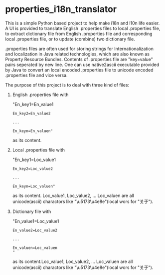 properties_i18n_translator
==========================

This is a simple Python based project to help make i18n and l10n life easier. A UI is provided to translate English .properties files to local .properties file, to extract dictionary file from English .properties file and corresponding local .properties file, or to update (combine) two dictionary file.

.properties files are often used for storing strings for Internationalization and localization in Java related technologies, which are also known as Property Resource Bundles. Contents of .properties file are "key=value" pairs seperated by new line. One can use native2ascii executable provided by Java to convert an local encoded .properties file to unicode encoded .properties file and vice versa. 

The purpose of this project is to deal with three kind of files:

1. English .properties file with 

      "En_key1=En_value1
      
       En_key2=En_value2
       
       ...
       
       En_keyn=En_valuen" 
       
   as its content.
   
2. Local .properties file with 

      "En_key1=Loc_value1
      
       En_key2=Loc_value2
       
       ...
       
       En_keyn=Loc_valuen" 
       
   as its content. Loc_value1, Loc_value2, ... Loc_valuen are all unicode(ascii) charactors like "\u5173\u4e8e"(local wors for "关于").
   
3. Dictionary file with 

      "En_value1=Loc_value1
      
       En_value2=Loc_value2
       
       ...
       
       En_valuen=Loc_valuen
       " 
   as its content.Loc_value1, Loc_value2, ... Loc_valuen are all unicode(ascii) charactors like "\u5173\u4e8e"(local wors for "关于").
   
   
